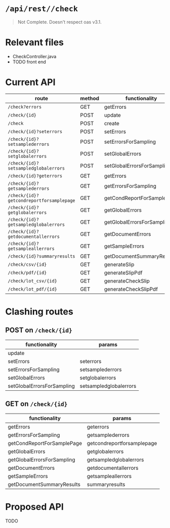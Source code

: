 # `/api/rest//check`
> Not Complete.
> Doesn't respect oas v3.1.

# Relevant files
- CheckController.java
- TODO front end

# Current API
|route|method|functionality|
|-|-|-|
|`/check?errors`|GET|getErrors|
|`/check/{id}`|POST|update|
|`/check`|POST|create|
|`/check/{id}?seterrors`|POST|setErrors|
|`/check/{id}?setsamplederrors`|POST|setErrorsForSampling|
|`/check/{id}?setglobalerrors`|POST|setGlobalErrors|
|`/check/{id}?setsampledglobalerrors`|POST|setGlobalErrorsForSampling|
|`/check/{id}?geterrors`|GET|getErrors|
|`/check/{id}?getsamplederrors`|GET|getErrorsForSampling|
|`/check/{id}?getcondreportforsamplepage`|GET|getCondReportForSamplePage|
|`/check/{id}?getglobalerrors`|GET|getGlobalErrors|
|`/check/{id}?getsampledglobalerrors`|GET|getGlobalErrorsForSampling|
|`/check/{id}?getdocumentallerrors`|GET|getDocumentErrors|
|`/check/{id}?getsampleallerrors`|GET|getSampleErrors|
|`/check/{id}?summaryresults`|GET|getDocumentSummaryResults|
|`/check/csv/{id}`|GET|generateSlip|
|`/check/pdf/{id}`|GET|generateSlipPdf|
|`/check/lot_csv/{id}`|GET|generateCheckSlip|
|`/check/lot_pdf/{id}`|GET|generateCheckSlipPdf|

# Clashing routes

## POST on `/check/{id}`
|functionality|params|
|-|-|
|update||
|setErrors|seterrors|
|setErrorsForSampling|setsamplederrors|
|setGlobalErrors|setglobalerrors|
|setGlobalErrorsForSampling|setsampledglobalerrors|

## GET on `/check/{id}`
|functionality|params|
|-|-|
|getErrors|geterrors|
|getErrorsForSampling|getsamplederrors|
|getCondReportForSamplePage|getcondreportforsamplepage|
|getGlobalErrors|getglobalerrors|
|getGlobalErrorsForSampling|getsampledglobalerrors|
|getDocumentErrors|getdocumentallerrors|
|getSampleErrors|getsampleallerrors|
|getDocumentSummaryResults|summaryresults|

# Proposed API
TODO
